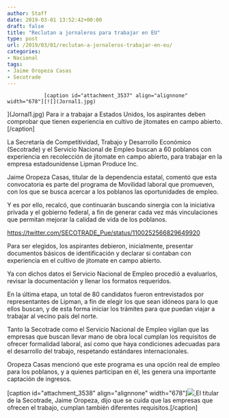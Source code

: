 ```yaml
---
author: Staff
date: 2019-03-01 13:52:42+00:00
draft: false
title: "Reclutan a jornaleros para trabajar en EU"
type: post
url: /2019/03/01/reclutan-a-jornaleros-trabajar-en-eu/
categories:
- Nacional
tags:
- Jaime Oropeza Casas
- Secotrade
---
```



				[caption id="attachment_3537" align="alignnone" width="678"][![](Jornal1.jpg)
](Jornal1.jpg) Para ir a trabajar a Estados Unidos, los aspirantes deben comprobar que tienen experiencia en cultivo de jitomates en campo abierto.[/caption]

La Secretaría de Competitividad, Trabajo y Desarrollo Económico (Secotrade) y el Servicio Nacional de Empleo buscan a 60 poblanos con experiencia en recolección de jitomate en campo abierto, para trabajar en la empresa estadounidense Lipman Produce Inc.

Jaime Oropeza Casas, titular de la dependencia estatal, comentó que esta convocatoria es parte del programa de Movilidad laboral que promueven, con los que se busca acercar a los poblanos las oportunidades de empleo.

Y es por ello, recalcó, que continuarán buscando sinergia con la iniciativa privada y el gobierno federal, a fin de generar cada vez más vinculaciones que permitan mejorar la calidad de vida de los poblanos.

https://twitter.com/SECOTRADE_Pue/status/1100252566829649920

Para ser elegidos, los aspirantes debieron, inicialmente, presentar documentos básicos de identificación y declarar si contaban con experiencia en el cultivo de jitomate en campo abierto.

Ya con dichos datos el Servicio Nacional de Empleo procedió a evaluarlos, revisar la documentación y llenar los formatos requeridos.

En la última etapa, un total de 80 candidatos fueron entrevistados por representantes de Lipman, a fin de elegir los que sean idóneos para lo que ellos buscan, y de esta forma iniciar los trámites para que puedan viajar a trabajar al vecino país del norte.

Tanto la Secotrade como el Servicio Nacional de Empleo vigilan que las empresas que buscan llevar mano de obra local cumplan los requisitos de ofrecer formalidad laboral, así como que haya condiciones adecuadas para el desarrollo del trabajo, respetando estándares internacionales.

Oropeza Casas mencionó que este programa es una opción real de empleo para los poblanos, y a quienes participan en él, les genera una importante captación de ingresos.

[caption id="attachment_3538" align="alignnone" width="678"][![](Jornal2.jpg)
](Jornal2.jpg) El titular de la Secotrade, Jaime Oropeza, dijo que se cuida que las empresas que ofrecen el trabajo, cumplan también diferentes requisitos.[/caption]		

